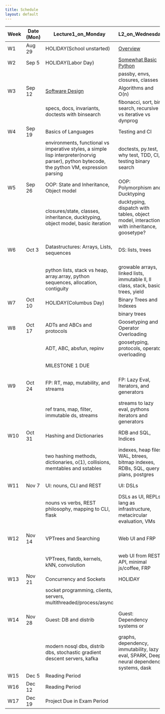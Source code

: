 ```yaml
---
title: Schedule
layout: default
---
```


| Week | Date (Mon) | Lecture1_on_Monday                       | L2_on_Wednesday                          | Lab_on_Friday                            | HW_Information                           | Project_Information                      |
| ---- | ---------- | ---------------------------------------- | ---------------------------------------- | ---------------------------------------- | ---------------------------------------- | ---------------------------------------- |
| W1   | Aug 29     | HOLIDAY(School unstarted)                | [Overview](https://github.com/iacs-cs207/cs207-2016/blob/master/lectures/introduction.pdf)        |     [git and basic python](https://github.com/iacs-cs207/cs207-2016/blob/master/labs/lab1)                                     |    [HW1](https://goo.gl/forms/JOSiIPl3imlT44wL2)                                      |                                          |
| W2   | Sep 5      | HOLIDAY(Labor Day)                       | [Somewhat Basic Python](https://github.com/iacs-cs207/cs207-2016/blob/master/lectures/BasicPythonAndEnvironments.ipynb)                    | [Decorators+closures](https://github.com/iacs-cs207/cs207-2016/blob/master/labs/lab2.ipynb)                      | [closures](https://github.com/iacs-cs207/cs207-2016/blob/master/homeworks/distribute_hw2.ipynb)                      | Form Groups                              |
|      |            |                                          | passby, envs, closures, classes          |                                          |                                          |                                          |
| W3   | Sep 12     | [Software Design](https://github.com/iacs-cs207/cs207-2016/blob/master/lectures/SoftwareDesign.ipynb)                          | Algorithms and O(n)                      | Fib                                      | Fib+Decorators                           | Form Groups                              |
|      |            | specs, docs, invariants, doctests with binsearch | fibonacci, sort, bin search, recursive vs iterative vs dynprog |                                          |                                          |                                          |
| W4   | Sep 19     | Basics of Languages                      | Testing and CI                           | test and CI                              | travis and package                       |                                          |
|      |            | environments, functional vs imperative styles, a simple lisp interpreter(norvig parser), python bytecode, the python VM, expression parsing | doctests, py.test, why test, TDD, CI, testing binary search | mymath with tests and CI and package     | binary search package                    |                                          |
| W5   | Sep 26     | OOP: State and Inheritance, Object model | OOP: Polymorphism and Ducktyping         | Python properties or javascript objects  | Light curves OOP hw                      | tested TS Class                          |
|      |            | closures/state, classes, inheritance, ducktyping, object model, basic iteration | ducktyping, dispatch with tables, object model, interaction with inheritance, goosetype? |                                          |                                          |                                          |
| W6   | Oct 3      | Datastructures: Arrays, Lists, sequences | DS: lists, trees                         | Tree parsing and Heaps start             | LL setitem + heaps implem: delete and heapify | TS class with contiguous data(numpy)     |
|      |            | python lists, stack vs heap, array.array, python sequences, allocation, contiguity | growable arrays, linked lists, immutable ll, ll class, stack, basic trees, yield |                                          |                                          |                                          |
| W7   | Oct 10     | HOLIDAY(Columbus Day)                    | Binary Trees and Indexes                 | Balancing or indexing.                   | Augmented BST                            | index for standardized values            |
|      |            |                                          | binary trees                             |                                          |                                          |                                          |
| W8   | Oct 17     | ADTs and ABCs and protocols              | Goosetyping and Operator Overloading     | Environment ADT                          | Env with different implementations       | OOP for time series                      |
|      |            | ADT, ABC, absfun, repinv                 | goosetyping, protocols, operator overloading |                                          |                                          |                                          |
|      |            | MILESTONE 1 DUE                          |                                          |                                          |                                          | MILESTONE1(W1-8)                         |
| W9   | Oct 24     | FP: RT, map, mutability, and streams     | FP: Lazy Eval, Iterators, and generators | immutable BST                            | online anomaly detection, writing immutable BST | add lazy eval, functional ops on time series, synthetic |
|      |            | ref trans, map, filter, immutable ds, streams | streams to lazy eval, pythons iterators and generators |                                          |                                          |                                          |
| W10  | Oct 31     | Hashing and Dictionaries                 | RDB and SQL, Indices                     | Factor Index in sqlite                   | Factor Index with Bloom filter and persistence | make metadata index                      |
|      |            | two hashing methods, dictionaries, o(1), collisions, memtables and sstables | indexes, heap files, WAL, btrees, bitmap indexes, RDBs, SQL, query plans, postgres |                                          |                                          |                                          |
| W11  | Nov 7      | UI: nouns, CLI and REST                  | UI: DSLs                                 | Lispy DSL                                | Lispy DSL for index                      | in-process REPL for dbase                |
|      |            | nouns vs verbs, REST philosophy, mapping to CLI, flask | DSLs as UI, REPLs, lang as infrastructure, metacircular evaluation, VMs |                                          |                                          |                                          |
| W12  | Nov 14     | VPTrees and Searching                    | Web UI and FRP                           | Devops Lab, makefiles, dependency systems | None                                     | REST API for DBASE, connects in process  |
|      |            | VPTrees, flatdb, kernels, kNN, convolution | web UI from REST API, minimal js/coffee, FRP |                                          |                                          |                                          |
| W13  | Nov 21     | Concurrency and Sockets                  | HOLIDAY                                  |                                          | None                                     | socket server for dbase                  |
|      |            | socket programming, clients, servers, multithreaded/process/async |                                          |                                          |                                          |                                          |
| W14  | Nov 28     | Guest: DB and distrib                    | Guest: Dependency systems or             | Amazon Lab, postgres, web, microservices, Heroku | None                                     | develop sim search, web UI               |
|      |            | modern nosql dbs, distrib dbs, stochastic gradient descent servers, kafka | graphs, dependency, immutability, lazy eval, SPARK, Deep neural dependency systems, dask |                                          |                                          |                                          |
| W15  | Dec 5      | Reading Period                           |                                          |                                          |                                          |                                          |
| W16  | Dec 12     | Reading Period                           |                                          | Exam period begins                       |                                          |                                          |
| W17  | Dec 19     | Project Due in Exam Period               |                                          |                                          |                                          |                                          |
